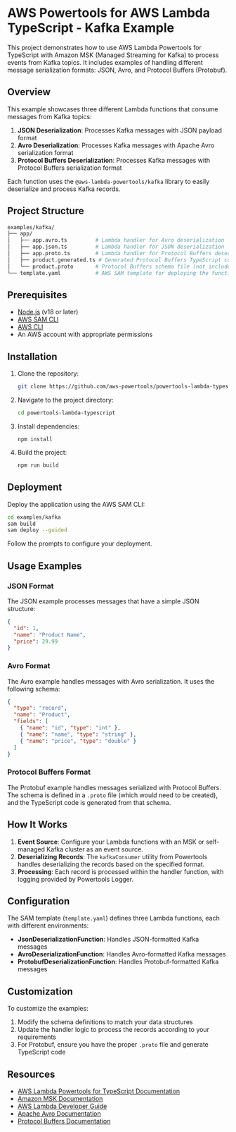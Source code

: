 # AWS Powertools for AWS Lambda TypeScript - Kafka Example

This project demonstrates how to use AWS Lambda Powertools for TypeScript with Amazon MSK (Managed Streaming for Kafka) to process events from Kafka topics. It includes examples of handling different message serialization formats: JSON, Avro, and Protocol Buffers (Protobuf).

## Overview

This example showcases three different Lambda functions that consume messages from Kafka topics:

1. **JSON Deserialization**: Processes Kafka messages with JSON payload format
2. **Avro Deserialization**: Processes Kafka messages with Apache Avro serialization format
3. **Protocol Buffers Deserialization**: Processes Kafka messages with Protocol Buffers serialization format

Each function uses the `@aws-lambda-powertools/kafka` library to easily deserialize and process Kafka records.

## Project Structure

```bash
examples/kafka/
├── app/
│   ├── app.avro.ts         # Lambda handler for Avro deserialization
│   ├── app.json.ts         # Lambda handler for JSON deserialization
│   ├── app.proto.ts        # Lambda handler for Protocol Buffers deserialization
│   ├── product.generated.ts # Generated Protocol Buffers TypeScript code
│   └── product.proto       # Protocol Buffers schema file (not included)
└── template.yaml           # AWS SAM template for deploying the functions
```

## Prerequisites

- [Node.js](https://nodejs.org/) (v18 or later)
- [AWS SAM CLI](https://docs.aws.amazon.com/serverless-application-model/latest/developerguide/install-sam-cli.html)
- [AWS CLI](https://aws.amazon.com/cli/)
- An AWS account with appropriate permissions

## Installation

1. Clone the repository:

   ```bash
   git clone https://github.com/aws-powertools/powertools-lambda-typescript.git
   ```

2. Navigate to the project directory:

   ```bash
   cd powertools-lambda-typescript
   ```

3. Install dependencies:

   ```bas
   npm install
   ```

4. Build the project:

   ```bash
   npm run build
   ```

## Deployment

Deploy the application using the AWS SAM CLI:

```bash
cd examples/kafka
sam build
sam deploy --guided
```

Follow the prompts to configure your deployment.

## Usage Examples

### JSON Format

The JSON example processes messages that have a simple JSON structure:

```json
{
  "id": 1,
  "name": "Product Name",
  "price": 29.99
}
```

### Avro Format

The Avro example handles messages with Avro serialization. It uses the following schema:

```json
{
  "type": "record",
  "name": "Product",
  "fields": [
    { "name": "id", "type": "int" },
    { "name": "name", "type": "string" },
    { "name": "price", "type": "double" }
  ]
}
```

### Protocol Buffers Format

The Protobuf example handles messages serialized with Protocol Buffers. The schema is defined in a `.proto` file (which would need to be created), and the TypeScript code is generated from that schema.

## How It Works

1. **Event Source**: Configure your Lambda functions with an MSK or self-managed Kafka cluster as an event source.
2. **Deserializing Records**: The `kafkaConsumer` utility from Powertools handles deserializing the records based on the specified format.
3. **Processing**: Each record is processed within the handler function, with logging provided by Powertools Logger.

## Configuration

The SAM template (`template.yaml`) defines three Lambda functions, each with different environments:

- **JsonDeserializationFunction**: Handles JSON-formatted Kafka messages
- **AvroDeserializationFunction**: Handles Avro-formatted Kafka messages
- **ProtobufDeserializationFunction**: Handles Protobuf-formatted Kafka messages

## Customization

To customize the examples:

1. Modify the schema definitions to match your data structures
2. Update the handler logic to process the records according to your requirements
3. For Protobuf, ensure you have the proper `.proto` file and generate TypeScript code

## Resources

- [AWS Lambda Powertools for TypeScript Documentation](https://docs.powertools.aws.dev/lambda/typescript/)
- [Amazon MSK Documentation](https://docs.aws.amazon.com/msk/)
- [AWS Lambda Developer Guide](https://docs.aws.amazon.com/lambda/)
- [Apache Avro Documentation](https://avro.apache.org/docs/)
- [Protocol Buffers Documentation](https://developers.google.com/protocol-buffers)
